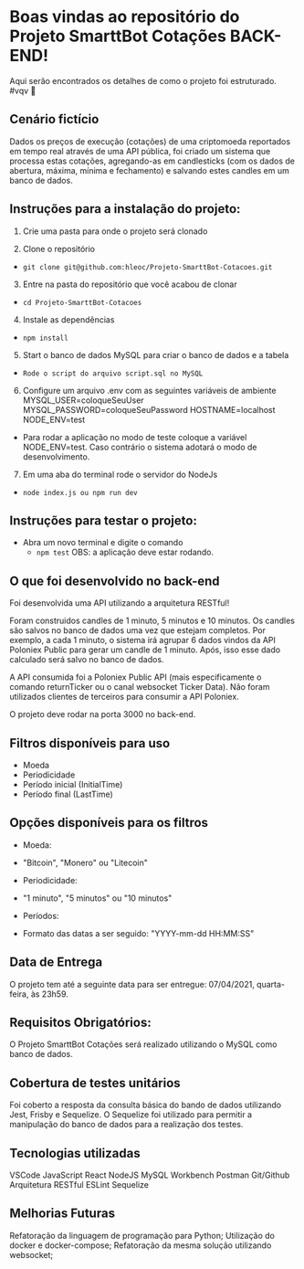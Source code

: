 # Boas vindas ao repositório do Projeto SmarttBot Cotações BACK-END!
Aqui serão encontrados os detalhes de como o projeto foi estruturado. #vqv 🚀


## Cenário fictício
Dados os preços de execução (cotações) de uma criptomoeda reportados em tempo real
através de uma API pública, foi criado um sistema que processa estas cotações,
agregando-as em candlesticks (com os dados de abertura, máxima, mínima e fechamento) e salvando estes candles em um banco de dados.


## Instruções para a instalação do projeto:
1. Crie uma pasta para onde o projeto será clonado

2. Clone o repositório
  * `git clone git@github.com:hleoc/Projeto-SmarttBot-Cotacoes.git`

3. Entre na pasta do repositório que você acabou de clonar
  * `cd Projeto-SmarttBot-Cotacoes`

4. Instale as dependências
  * `npm install`

5. Start o banco de dados MySQL para criar o banco de dados e a tabela
  * `Rode o script do arquivo script.sql no MySQL`

6. Configure um arquivo .env com as seguintes variáveis de ambiente
  MYSQL_USER=coloqueSeuUser
  MYSQL_PASSWORD=coloqueSeuPassword
  HOSTNAME=localhost
  NODE_ENV=test
 
 * Para rodar a aplicação no modo de teste coloque a variável NODE_ENV=test. Caso contrário o sistema adotará o modo de desenvolvimento. 

7. Em uma aba do terminal rode o servidor do NodeJs
  * `node index.js ou npm run dev`


## Instruções para testar o projeto:
- Abra um novo terminal e digite o comando
  * `npm test`
OBS: a aplicação deve estar rodando.


## O que foi desenvolvido no back-end
Foi desenvolvida uma API utilizando a arquitetura RESTful!

Foram construidos candles de 1 minuto, 5 minutos e 10 minutos. Os candles são salvos no
banco de dados uma vez que estejam completos. Por exemplo, a cada 1 minuto, o sistema irá agrupar 6 dados vindos da API Poloniex Public para gerar um candle de 1 minuto. Após, isso esse dado calculado será salvo no banco de dados.

A API consumida foi a Poloniex Public API (mais especificamente o
comando returnTicker ou o canal websocket Ticker Data). Não foram utilizados clientes de
terceiros para consumir a API Poloniex.

O projeto deve rodar na porta 3000 no back-end.


## Filtros disponíveis para uso
- Moeda
- Periodicidade
- Período inicial (InitialTime)
- Período final (LastTime)


## Opções disponíveis para os filtros
- Moeda:
* "Bitcoin", "Monero" ou "Litecoin"

- Periodicidade:
* "1 minuto", "5 minutos" ou "10 minutos"

- Períodos:
* Formato das datas a ser seguido: "YYYY-mm-dd HH:MM:SS"


## Data de Entrega
O projeto tem até a seguinte data para ser entregue: 07/04/2021, quarta-feira, às 23h59.


## Requisitos Obrigatórios:
O Projeto SmarttBot Cotações será realizado utilizando o MySQL como banco de dados.


## Cobertura de testes unitários
Foi coberto a resposta da consulta básica do bando de dados utilizando Jest, Frisby e Sequelize.
O Sequelize foi utilizado para permitir a manipulação do banco de dados para a realização dos testes.


## Tecnologias utilizadas
VSCode
JavaScript
React
NodeJS
MySQL Workbench
Postman
Git/Github
Arquitetura RESTful
ESLint
Sequelize


## Melhorias Futuras
Refatoração da linguagem de programação para Python;
Utilização do docker e docker-compose;
Refatoração da mesma solução utilizando websocket;
